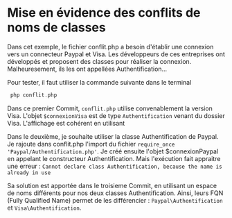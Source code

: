 # Mise en évidence des conflits de noms de classes

Dans cet exemple, le fichier conflit.php a besoin d'établir une connexion vers un connecteur Paypal et Visa. Les développeurs de ces entreprises ont développés et proposent des classes pour réaliser la connexion. Malheuresement, ils les ont appellées Authentification...

Pour tester, il faut utiliser la commande suivante dans le terminal
```php
 php conflit.php
```
Dans ce premier Commit, `conflit.php` utilise convenablement la version Visa. L'objet `$connexionVisa` est de type `Authentification` venant du dossier Visa. L'affichage est cohérent en utilisant 

Dans le deuxième, je souhaite utiliser la classe Authentification de Paypal. Je rajoute dans conflit.php l'import du fichier `require_once 'Paypal/Authentification.php'`. Je créé ensuite l'objet $connexionPaypal en appelant le constructeur Authentification. Mais l'exécution fait appraitre une erreur :
`Cannot declare class Authentification, because the name is already in use`

Sa solution est apportée dans le troisieme Commit, en utilisant un espace de noms différents pour nos deux classes Authentification. Ainsi, leurs FQN (Fully Qualified Name) permet de les différencier : `Paypal\Authentification` et `Visa\Authentification`.